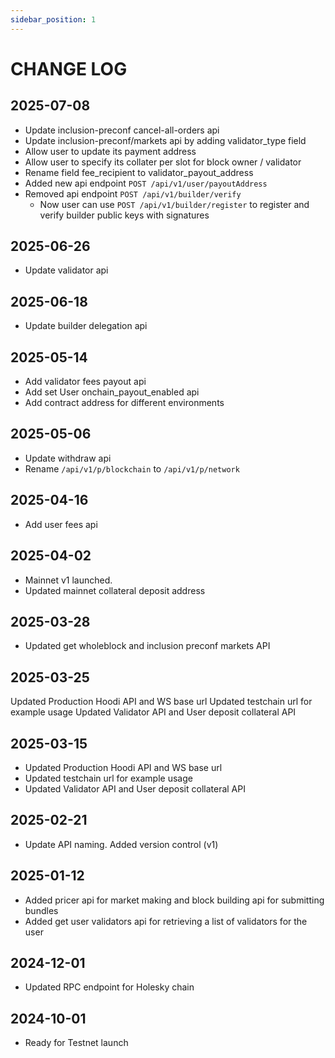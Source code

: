 ```yaml
---
sidebar_position: 1
---
```


# CHANGE LOG

## 2025-07-08

- Update inclusion-preconf cancel-all-orders api
- Update inclusion-preconf/markets api by adding validator_type field
- Allow user to update its payment address
- Allow user to specify its collater per slot for block owner / validator
- Rename field fee_recipient to validator_payout_address
- Added new api endpoint `POST /api/v1/user/payoutAddress`
- Removed api endpoint `POST /api/v1/builder/verify`
  - Now user can use `POST /api/v1/builder/register` to register and verify builder public keys with signatures

## 2025-06-26

- Update validator api

## 2025-06-18

- Update builder delegation api

## 2025-05-14

- Add validator fees payout api
- Add set User onchain_payout_enabled api
- Add contract address for different environments

## 2025-05-06

- Update withdraw api
- Rename `/api/v1/p/blockchain` to `/api/v1/p/network`

## 2025-04-16

- Add user fees api

## 2025-04-02

- Mainnet v1 launched.
- Updated mainnet collateral deposit address

## 2025-03-28

- Updated get wholeblock and inclusion preconf markets API

## 2025-03-25

Updated Production Hoodi API and WS base url
Updated testchain url for example usage
Updated Validator API and User deposit collateral API

## 2025-03-15

- Updated Production Hoodi API and WS base url
- Updated testchain url for example usage
- Updated Validator API and User deposit collateral API

## 2025-02-21

- Update API naming. Added version control (v1)

## 2025-01-12

- Added pricer api for market making and block building api for submitting bundles
- Added get user validators api for retrieving a list of validators for the user 

## 2024-12-01

- Updated RPC endpoint for Holesky chain

## 2024-10-01

- Ready for Testnet launch
